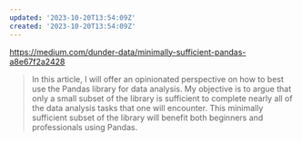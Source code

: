 ```yaml
---
updated: '2023-10-20T13:54:09Z'
created: '2023-10-20T13:54:09Z'
---
```

https://medium.com/dunder-data/minimally-sufficient-pandas-a8e67f2a2428

> In this article, I will offer an opinionated perspective on how to best use the Pandas library for data analysis. My objective is to argue that only a small subset of the library is sufficient to complete nearly all of the data analysis tasks that one will encounter. This minimally sufficient subset of the library will benefit both beginners and professionals using Pandas.